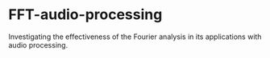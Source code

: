 # FFT-audio-processing
Investigating the effectiveness of the Fourier analysis in its applications with audio processing.

